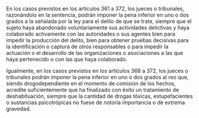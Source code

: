En los casos previstos en los artículos 361 a 372, los jueces o tribunales, razonándolo en la sentencia, podrán imponer la pena inferior en uno o dos grados a la señalada por la ley para el delito de que se trate, siempre que el sujeto haya abandonado voluntariamente sus actividades delictivas y haya colaborado activamente con las autoridades o sus agentes bien para impedir la producción del delito, bien para obtener pruebas decisivas para la identificación o captura de otros responsables o para impedir la actuación o el desarrollo de las organizaciones o asociaciones a las que haya pertenecido o con las que haya colaborado.

Igualmente, en los casos previstos en los artículos 368 a 372, los jueces o tribunales podrán imponer la pena inferior en uno o dos grados al reo que, siendo drogodependiente en el momento de comisión de los hechos, acredite suficientemente que ha finalizado con éxito un tratamiento de deshabituación, siempre que la cantidad de drogas tóxicas, estupefacientes o sustancias psicotrópicas no fuese de notoria importancia o de extrema gravedad.